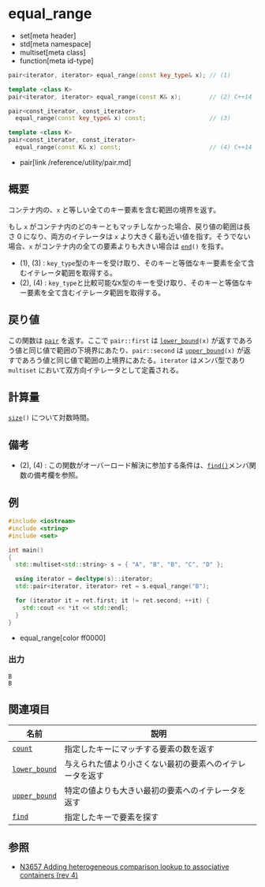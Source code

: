 # equal_range
* set[meta header]
* std[meta namespace]
* multiset[meta class]
* function[meta id-type]

```cpp
pair<iterator, iterator> equal_range(const key_type& x); // (1)

template <class K>
pair<iterator, iterator> equal_range(const K& x);        // (2) C++14

pair<const_iterator, const_iterator>
  equal_range(const key_type& x) const;                  // (3)

template <class K>
pair<const_iterator, const_iterator>
  equal_range(const K& x) const;                         // (4) C++14
```
* pair[link /reference/utility/pair.md]

## 概要
コンテナ内の、`x` と等しい全てのキー要素を含む範囲の境界を返す。

もし `x` がコンテナ内のどのキーともマッチしなかった場合、戻り値の範囲は長さ 0 になり、両方のイテレータは `x` より大きく最も近い値を指す。そうでない場合、`x` がコンテナ内の全ての要素よりも大きい場合は [`end`](end.md)`()` を指す。

- (1), (3) : `key_type`型のキーを受け取り、そのキーと等価なキー要素を全て含むイテレータ範囲を取得する。
- (2), (4) : `key_type`と比較可能な`K`型のキーを受け取り、そのキーと等価なキー要素を全て含むイテレータ範囲を取得する。


## 戻り値
この関数は [`pair`](../../utility/pair.md) を返す。ここで `pair::first` は [`lower_bound`](lower_bound.md)`(x)` が返すであろう値と同じ値で範囲の下境界にあたり、`pair::second` は [`upper_bound`](upper_bound.md)`(x)` が返すであろう値と同じ値で範囲の上境界にあたる。`iterator` はメンバ型であり `multiset` において双方向イテレータとして定義される。


## 計算量
[`size`](size.md)`()` について対数時間。


## 備考
- (2), (4) : この関数がオーバーロード解決に参加する条件は、[`find()`](find.md)メンバ関数の備考欄を参照。


## 例
```cpp example
#include <iostream>
#include <string>
#include <set>

int main()
{
  std::multiset<std::string> s = { "A", "B", "B", "C", "D" };

  using iterator = decltype(s)::iterator;
  std::pair<iterator, iterator> ret = s.equal_range("B");

  for (iterator it = ret.first; it != ret.second; ++it) {
    std::cout << *it << std::endl;
  }
}
```
* equal_range[color ff0000]

### 出力
```
B
B
```

## 関連項目

| 名前                              | 説明                                                     |
|-----------------------------------|----------------------------------------------------------|
| [`count`](count.md)             | 指定したキーにマッチする要素の数を返す                   |
| [`lower_bound`](lower_bound.md) | 与えられた値より小さくない最初の要素へのイテレータを返す |
| [`upper_bound`](upper_bound.md) | 特定の値よりも大きい最初の要素へのイテレータを返す       |
| [`find`](find.md)               | 指定したキーで要素を探す                                 |


## 参照
- [N3657 Adding heterogeneous comparison lookup to associative containers (rev 4)](http://www.open-std.org/jtc1/sc22/wg21/docs/papers/2013/n3657.htm)

